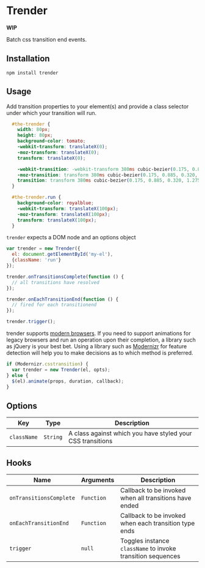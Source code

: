 Trender
=======
**WIP**

Batch css transition end events.

## Installation
`npm install trender`

## Usage
Add transition properties to your element(s) and provide a class selector under which your transition will run.

```css
  #the-trender {
    width: 80px;
    height: 80px;
    background-color: tomato;
    -webkit-transform: translateX(0);
    -moz-transform: translateX(0);
    transform: translateX(0);

    -webkit-transition: -webkit-transform 380ms cubic-bezier(0.175, 0.885, 0.320, 1.275), background-color 380ms linear;
    -moz-transition: transform 380ms cubic-bezier(0.175, 0.885, 0.320, 1.275), background-color 380ms linear;
    transition: transform 380ms cubic-bezier(0.175, 0.885, 0.320, 1.275), background-color 380ms linear;
  }

  #the-trender.run {
    background-color: royalblue;
    -webkit-transform: translateX(100px);
    -moz-transform: translateX(100px);
    transform: translateX(100px);
  }
```

`trender` expects a DOM node and an options object

```javascript
var trender = new Trender({
  el: document.getElementById('my-el'),
  {className: 'run'}
});

trender.onTransitionsComplete(function () {
  // all transitions have resolved
});

trender.onEachTransitionEnd(function () {
  // fired for each transitionend
});

trender.trigger();
```

trender supports [modern browsers](http://caniuse.com/#feat=css-transitions). If you need to support animations for legacy browsers and run an operation upon their completion, a library such as jQuery is your best bet. Using a library such as [Modernizr](http://modernizr.com) for feature detection will help you to make decisions as to which method is preferred.

```javascript
if (Modernizr.csstransition) {
  var trender = new Trender(el, opts);
} else {
  $(el).animate(props, duration, callback);
}
```

## Options

| Key | Type | Description |
| --- | ---- | ----- |
| `className` | `String` | A class against which you have styled your CSS transitions |

## Hooks

| Name  | Arguments | Description |
| ------------- | ------------- | ------------- |
| `onTransitionsComplete`  | `Function`  | Callback to be invoked when all transitions have ended |
| `onEachTransitionEnd`  | `Function`  | Callback to be invoked when each transition type ends |
| `trigger` | `null` | Toggles instance `className` to invoke transition sequences |
